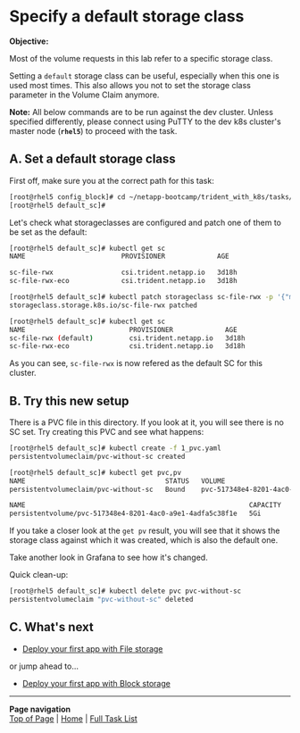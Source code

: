 # Specify a default storage class

**Objective:**  

Most of the volume requests in this lab refer to a specific storage class.  

Setting a `default` storage class can be useful, especially when this one is used most times.  This also allows you not to set the storage class parameter in the Volume Claim anymore.

**Note:** All below commands are to be run against the dev cluster. Unless specified differently, please connect using PuTTY to the dev k8s cluster's master node (**`rhel5`**) to proceed with the task.  

## A. Set a default storage class

First off, make sure you at the correct path for this task:

```bash
[root@rhel5 config_block]# cd ~/netapp-bootcamp/trident_with_k8s/tasks/default_sc/
[root@rhel5 default_sc]#
```

Let's check what storageclasses are configured and patch one of them to be set as the default:

```bash
[root@rhel5 default_sc]# kubectl get sc
NAME                        PROVISIONER             AGE

sc-file-rwx                 csi.trident.netapp.io   3d18h
sc-file-rwx-eco             csi.trident.netapp.io   3d18h

[root@rhel5 default_sc]# kubectl patch storageclass sc-file-rwx -p '{"metadata": {"annotations":{"storageclass.kubernetes.io/is-default-class":"true"}}}'
storageclass.storage.k8s.io/sc-file-rwx patched

[root@rhel5 default_sc]# kubectl get sc
NAME                          PROVISIONER             AGE
sc-file-rwx (default)         csi.trident.netapp.io   3d18h
sc-file-rwx-eco               csi.trident.netapp.io   3d18h
```

As you can see, `sc-file-rwx` is now refered as the default SC for this cluster.

## B. Try this new setup

There is a PVC file in this directory. If you look at it, you will see there is no SC set.  Try creating this PVC and see what happens:

```bash
[root@rhel5 default_sc]# kubectl create -f 1_pvc.yaml
persistentvolumeclaim/pvc-without-sc created

[root@rhel5 default_sc]# kubectl get pvc,pv
NAME                                   STATUS   VOLUME                                     CAPACITY   ACCESS MODES   STORAGECLASS        AGE
persistentvolumeclaim/pvc-without-sc   Bound    pvc-517348e4-8201-4ac0-a9e1-4adfa5c38f1e   5Gi        RWX            sc-file-rwx         6s

NAME                                                        CAPACITY   ACCESS MODES   RECLAIM POLICY   STATUS   CLAIM                    STORAGECLASS        REASON   AGE
persistentvolume/pvc-517348e4-8201-4ac0-a9e1-4adfa5c38f1e   5Gi        RWX            Delete           Bound    default/pvc-without-sc   sc-file-rwx                  5s
```

If you take a closer look at the `get pv` result, you will see that it shows the storage class against which it was created, which is also the default one.

Take another look in Grafana to see how it's changed.

Quick clean-up:

```bash
[root@rhel5 default_sc]# kubectl delete pvc pvc-without-sc
persistentvolumeclaim "pvc-without-sc" deleted
```

## C. What's next

- [Deploy your first app with File storage](../file_app)  

or jump ahead to...

- [Deploy your first app with Block storage](../block_app)  

---
**Page navigation**  
[Top of Page](#top) | [Home](/README.md) | [Full Task List](/README.md#prod-k8s-cluster-tasks)
